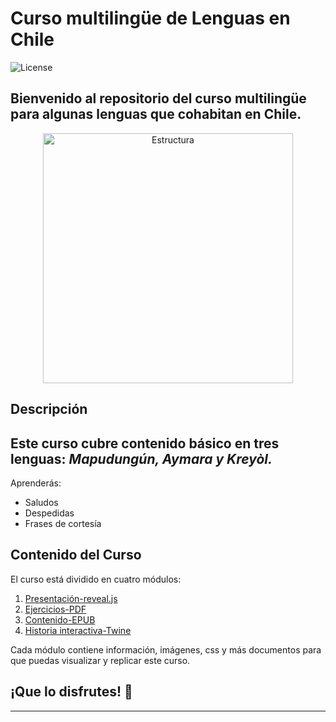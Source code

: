 # Curso multilingüe de Lenguas en Chile

![License](https://img.shields.io/badge/license-MIT-blue.svg)

## Bienvenido al repositorio del curso multilingüe para algunas lenguas que cohabitan en Chile. 

<p style="text-align:center"> <img src ="https://images.unsplash.com/photo-1478827387698-1527781a4887?q=80&w=1470&auto=format&fit=crop&ixlib=rb-4.0.3&ixid=M3wxMjA3fDB8MHxwaG90by1wYWdlfHx8fGVufDB8fHx8fA%3D%3D" alt="Estructura" width="400"/>
 </p>


## Descripción

## Este curso cubre contenido básico en tres lenguas: *Mapudungún, Aymara y Kreyòl.*
 
 Aprenderás:

- Saludos
- Despedidas
- Frases de cortesía

## Contenido del Curso

El curso está dividido en cuatro módulos:

1. [Presentación-reveal.js](https://stefleal.github.io/blob/fbe1e1e48d705eca4d92498d72bc0a9babf4f152/04-reveal.js/index.html)
2. [Ejercicios-PDF](https://github.com/Stefleal/stefleal.github.io/blob/7ea8b86d12ccfcf655b3ab5f3d3dae1de5147cbb/01-Ejercicios/Ejercicios-pluriling%C3%BCe.pdf)
3. [Contenido-EPUB](https://github.com/Stefleal/stefleal.github.io/blob/4af6748d1ab2c3067744b1135846ca292a8b718b/02-Epub/milibro.epub)
4. [Historia interactiva-Twine](https://github.com/Stefleal/stefleal.github.io/blob/b9b7c4d376613040622b0a4fd3379c5a2bb645bc/03-Twine/Madde%20viaja%20a%20Chile.html)


Cada módulo contiene información, imágenes, css y más documentos para que puedas visualizar y replicar este curso.

## ¡Que lo disfrutes! 🙂
---
